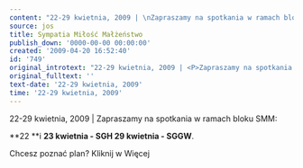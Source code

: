 ```yaml
---
content: "22-29 kwietnia, 2009 | \nZapraszamy na spotkania w ramach bloku SMM:\n\n\r\n\n**22 **i **23 kwietnia - SGH\n29 kwietnia - SGGW**.\n\nChcesz poznać plan? Kliknij w Więcej\n"
source: jos
title: Sympatia Miłość Małżeństwo
publish_down: '0000-00-00 00:00:00'
created: '2009-04-20 16:52:40'
id: '749'
original_introtext: "22-29 kwietnia, 2009 | <P>Zapraszamy na spotkania w ramach bloku SMM:<BR><br>\r\n<P><STRONG><SPAN \\\\\\?\\?? bold;\\\\\\\\=\"\\'\\\\\\\">22</SPAN> </STRONG>i <STRONG><SPAN \\\\\\?\\?? bold;\\\\\\\\=\"\\'\\\\\\\">23 kwietnia </SPAN>- SGH<BR><SPAN \\\\\\?\\?? bold;\\\\\\\\=\"\\'\\\\\\\">29 kwietnia</SPAN> - SGGW</STRONG>.<BR><BR>Chcesz poznać plan? Kliknij w <SPAN \\\\\\?\\?? bold;\\\\\\\\=\"\\'\\\\\\\" italic;=\"\\'\\\\\\\" font-weight:=\"\\'\\\\\\\">Więcej</SPAN></P>"
original_fulltext: ''
text-date: '22-29 kwietnia, 2009'
time: '22-29 kwietnia, 2009'
---
```

22-29 kwietnia, 2009 | 
Zapraszamy na spotkania w ramach bloku SMM:



**22 **i **23 kwietnia - SGH
29 kwietnia - SGGW**.

Chcesz poznać plan? Kliknij w Więcej


<!--{{json:{"created_date":"2009-04-20 16:52:40","publish_down":"0000-00-00 00:00:00","id":"749"}}}-->